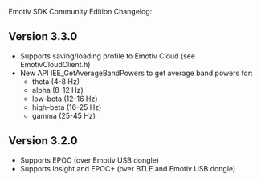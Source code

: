 Emotiv SDK Community Edition Changelog:

## Version 3.3.0
* Supports saving/loading profile to Emotiv Cloud (see EmotivCloudClient.h)
* New API IEE_GetAverageBandPowers to get average band powers for:
  * theta (4-8 Hz)
  * alpha (8-12 Hz)
  * low-beta (12-16 Hz)
  * high-beta (16-25 Hz)
  * gamma (25-45 Hz)

## Version 3.2.0
* Supports EPOC (over Emotiv USB dongle)
* Supports Insight and EPOC+ (over BTLE and Emotiv USB dongle)
